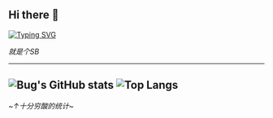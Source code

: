 ## Hi there 👋

[![Typing SVG](https://readme-typing-svg.demolab.com?font=ZCOOL+KuaiLe&pause=1000&color=FFC800&center=%E5%81%87&vCenter=%E5%81%87&multiline=true&repeat=%E5%81%87&random=%E7%9C%9F&width=435&lines=%E6%88%91%E6%98%AFXLHSXL;一个普通的Sb)](https://git.io/typing-svg)

*就是个SB*

---
![Bug's GitHub stats](https://github-readme-stats-nine-kappa-35.vercel.app/api?username=AccountUndefined&count_private=true&theme=dark) 
![Top Langs](https://github-readme-stats-nine-kappa-35.vercel.app/api/top-langs/?username=AccountUndefined&layout=compact&theme=dark)
---

~*↑十分穷酸的统计*~
